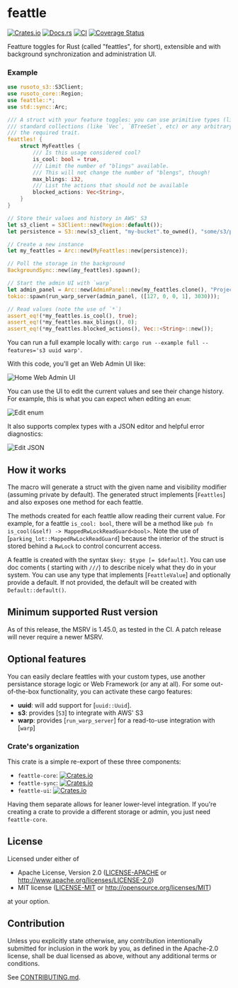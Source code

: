 # feattle

[![Crates.io](https://img.shields.io/crates/v/feattle.svg)](https://crates.io/crates/feattle)
[![Docs.rs](https://docs.rs/feattle/badge.svg)](https://docs.rs/feattle)
[![CI](https://github.com/sitegui/feattle-rs/workflows/Continuous%20Integration/badge.svg)](https://github.com/sitegui/feattle-rs/actions)
[![Coverage Status](https://coveralls.io/repos/github/sitegui/feattle-rs/badge.svg?branch=master)](https://coveralls.io/github/sitegui/feattle-rs?branch=master)

Featture toggles for Rust  (called "feattles", for short), extensible and with background
synchronization and administration UI.

### Example

```rust
use rusoto_s3::S3Client;
use rusoto_core::Region;
use feattle::*;
use std::sync::Arc;

/// A struct with your feature toggles: you can use primitive types (like `bool`, `i32`, etc),
/// standard collections (like `Vec`, `BTreeSet`, etc) or any arbitrary type that implements
/// the required trait.
feattles! {
    struct MyFeattles {
        /// Is this usage considered cool?
        is_cool: bool = true,
        /// Limit the number of "blings" available.
        /// This will not change the number of "blengs", though!
        max_blings: i32,
        /// List the actions that should not be available
        blocked_actions: Vec<String>,
    }
}

// Store their values and history in AWS' S3
let s3_client = S3Client::new(Region::default());
let persistence = S3::new(s3_client, "my-bucket".to_owned(), "some/s3/prefix/".to_owned());

// Create a new instance
let my_feattles = Arc::new(MyFeattles::new(persistence));

// Poll the storage in the background
BackgroundSync::new(&my_feattles).spawn();

// Start the admin UI with `warp`
let admin_panel = Arc::new(AdminPanel::new(my_feattles.clone(), "Project Panda - DEV".to_owned()));
tokio::spawn(run_warp_server(admin_panel, ([127, 0, 0, 1], 3030)));

// Read values (note the use of `*`)
assert_eq!(*my_feattles.is_cool(), true);
assert_eq!(*my_feattles.max_blings(), 0);
assert_eq!(*my_feattles.blocked_actions(), Vec::<String>::new());
```

You can run a full example locally with: `cargo run --example full --features='s3 uuid warp'`.

With this code, you'll get an Web Admin UI like:

![Home Web Admin UI](https://raw.githubusercontent.com/sitegui/feattle-rs/master/imgs/home.png)

You can use the UI to edit the current values and see their change history. For example, this
is what you can expect when editing an `enum`:

![Edit enum](https://raw.githubusercontent.com/sitegui/feattle-rs/master/imgs/edit_enum.png)

It also supports complex types with a JSON editor and helpful error diagnostics:

![Edit JSON](https://raw.githubusercontent.com/sitegui/feattle-rs/master/imgs/edit_json.png)

## How it works

The macro will generate a struct with the given name and visibility modifier (assuming private
by default). The generated struct implements [`Feattles`] and also exposes one method for each
feattle.

The methods created for each feattle allow reading their current value. For example, for a
feattle `is_cool: bool`, there will be a method like
`pub fn is_cool(&self) -> MappedRwLockReadGuard<bool>`. Note the use of
[`parking_lot::MappedRwLockReadGuard`] because the interior of the struct is stored behind a `RwLock` to
control concurrent access.

A feattle is created with the syntax `$key: $type [= $default]`. You can use doc coments (
starting with `///`) to describe nicely what they do in your system. You can use any type that
implements [`FeattleValue`] and optionally provide a default. If not provided, the default
will be created with `Default::default()`.

## Minimum supported Rust version

As of this release, the MSRV is 1.45.0, as tested in the CI. A patch release will never require
a newer MSRV.

## Optional features

You can easily declare feattles with your custom types, use another persistance storage logic
or Web Framework (or any at all). For some out-of-the-box functionality, you can activate these
cargo features:

- **uuid**: will add support for [`uuid::Uuid`].
- **s3**: provides [`S3`] to integrate with AWS' S3
- **warp**: provides [`run_warp_server`] for a read-to-use integration with [`warp`]

### Crate's organization

This crate is a simple re-export of these three components:

* `feattle-core`: [![Crates.io](https://img.shields.io/crates/v/feattle-core.svg)](https://crates.io/crates/feattle-core)
* `feattle-sync`: [![Crates.io](https://img.shields.io/crates/v/feattle-sync.svg)](https://crates.io/crates/feattle-sync)
* `feattle-ui`: [![Crates.io](https://img.shields.io/crates/v/feattle-ui.svg)](https://crates.io/crates/feattle-ui)

Having them separate allows for leaner lower-level integration. If you're creating a crate to
provide a different storage or admin, you just need `feattle-core`.

## License

Licensed under either of

 * Apache License, Version 2.0
   ([LICENSE-APACHE](LICENSE-APACHE) or http://www.apache.org/licenses/LICENSE-2.0)
 * MIT license
   ([LICENSE-MIT](LICENSE-MIT) or http://opensource.org/licenses/MIT)

at your option.

## Contribution

Unless you explicitly state otherwise, any contribution intentionally submitted
for inclusion in the work by you, as defined in the Apache-2.0 license, shall be
dual licensed as above, without any additional terms or conditions.

See [CONTRIBUTING.md](CONTRIBUTING.md).
